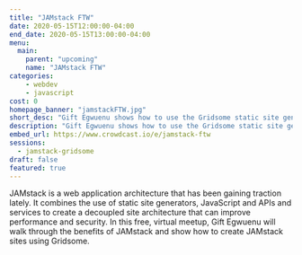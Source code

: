 ```yaml
---
title: "JAMstack FTW"
date: 2020-05-15T12:00:00-04:00
end_date: 2020-05-15T13:00:00-04:00
menu:
  main:
    parent: "upcoming"
    name: "JAMstack FTW"
categories:
    - webdev
    - javascript
cost: 0
homepage_banner: "jamstackFTW.jpg"
short_desc: "Gift Egwuenu shows how to use the Gridsome static site generator and Vue.js to build JAMstack web applications."
description: "Gift Egwuenu shows how to use the Gridsome static site generator and Vue.js to build JAMstack web applications."
embed_url: https://www.crowdcast.io/e/jamstack-ftw
sessions:
  - jamstack-gridsome
draft: false
featured: true
---
```


JAMstack is a web application architecture that has been gaining traction lately. It combines the use of static site generators, JavaScript and APIs and services to create a decoupled site architecture that can improve performance and security. In this free, virtual meetup, Gift Egwuenu will walk through the benefits of JAMstack and show how to create JAMstack sites using Gridsome.